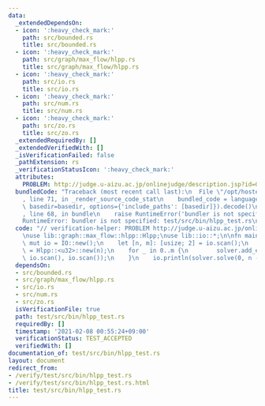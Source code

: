 ```yaml
---
data:
  _extendedDependsOn:
  - icon: ':heavy_check_mark:'
    path: src/bounded.rs
    title: src/bounded.rs
  - icon: ':heavy_check_mark:'
    path: src/graph/max_flow/hlpp.rs
    title: src/graph/max_flow/hlpp.rs
  - icon: ':heavy_check_mark:'
    path: src/io.rs
    title: src/io.rs
  - icon: ':heavy_check_mark:'
    path: src/num.rs
    title: src/num.rs
  - icon: ':heavy_check_mark:'
    path: src/zo.rs
    title: src/zo.rs
  _extendedRequiredBy: []
  _extendedVerifiedWith: []
  _isVerificationFailed: false
  _pathExtension: rs
  _verificationStatusIcon: ':heavy_check_mark:'
  attributes:
    PROBLEM: http://judge.u-aizu.ac.jp/onlinejudge/description.jsp?id=GRL_6_A
  bundledCode: "Traceback (most recent call last):\n  File \"/opt/hostedtoolcache/Python/3.9.1/x64/lib/python3.9/site-packages/onlinejudge_verify/documentation/build.py\"\
    , line 71, in _render_source_code_stat\n    bundled_code = language.bundle(stat.path,\
    \ basedir=basedir, options={'include_paths': [basedir]}).decode()\n  File \"/opt/hostedtoolcache/Python/3.9.1/x64/lib/python3.9/site-packages/onlinejudge_verify/languages/user_defined.py\"\
    , line 68, in bundle\n    raise RuntimeError('bundler is not specified: {}'.format(path.as_posix()))\n\
    RuntimeError: bundler is not specified: test/src/bin/hlpp_test.rs\n"
  code: "// verification-helper: PROBLEM http://judge.u-aizu.ac.jp/onlinejudge/description.jsp?id=GRL_6_A\n\
    \nuse lib::graph::max_flow::hlpp::Hlpp;\nuse lib::io::*;\n\nfn main() {\n    let\
    \ mut io = IO::new();\n    let [n, m]: [usize; 2] = io.scan();\n    let mut solver\
    \ = Hlpp::<u32>::new(n);\n    for _ in 0..m {\n        solver.add_edge(io.scan(),\
    \ io.scan(), io.scan());\n    }\n    io.println(solver.solve(0, n - 1));\n}\n"
  dependsOn:
  - src/bounded.rs
  - src/graph/max_flow/hlpp.rs
  - src/io.rs
  - src/num.rs
  - src/zo.rs
  isVerificationFile: true
  path: test/src/bin/hlpp_test.rs
  requiredBy: []
  timestamp: '2021-02-08 00:55:24+09:00'
  verificationStatus: TEST_ACCEPTED
  verifiedWith: []
documentation_of: test/src/bin/hlpp_test.rs
layout: document
redirect_from:
- /verify/test/src/bin/hlpp_test.rs
- /verify/test/src/bin/hlpp_test.rs.html
title: test/src/bin/hlpp_test.rs
---
```

